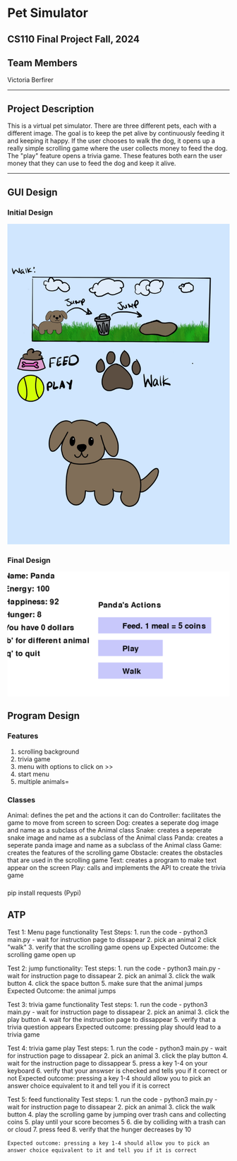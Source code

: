 # Pet Simulator
## CS110 Final Project  Fall, 2024

## Team Members

Victoria Berfirer

***

## Project Description

This is a virtual pet simulator. There are three different pets, each with a different image. The goal is to keep the pet alive by continuously feeding it and keeping it happy. If the user chooses to walk the dog, it opens up a really simple scrolling game where the user collects money to feed the dog. The "play" feature opens a trivia game. These features both earn the user money that they can use to feed the dog and keep it alive.
***    

## GUI Design

### Initial Design

![initial gui](assets/gui.jpg)

### Final Design

![final gui](assets/finalgui.png)

## Program Design

### Features

1. scrolling background
2. trivia game
3. menu with options to click on >>
4. start menu
5. multiple animals=

### Classes
Animal: defines the pet and the actions it can do
Controller: facilitates the game to move from screen to screen
Dog: creates a seperate dog image and name as a subclass of the Animal class
Snake: creates a seperate snake image and name as a subclass of the Animal class
Panda: creates a seperate panda image and name as a subclass of the Animal class
Game: creates the features of the scrolling game
Obstacle: creates the obstacles that are used in the scrolling game
Text: creates a program to make text appear on the screen
Play: calls and implements the API to create the trivia game

###
pip install requests (Pypi)


## ATP

Test 1: Menu page functionality
    Test Steps:
        1. run the code
            - python3 main.py
            - wait for instruction page to dissapear
        2. pick an animal
        2  click "walk"
        3. verify that the scrolling game opens up
    Expected Outcome: the scrolling game open up

Test 2: jump functionality:
    Test steps: 
        1. run the code
            - python3 main.py
            - wait for instruction page to dissapear
        2. pick an animal
        3. click the walk button
        4. click the space button
        5. make sure that the animal jumps 
    Expected Outcome: the animal jumps

Test 3: trivia game functionality
    Test steps:
        1. run the code
            - python3 main.py
            - wait for instruction page to dissapear
        2. pick an animal
        3. click the play button
        4. wait for the instruction page to dissappear
        5. verify that a trivia question appears
    Expected outcome: pressing play should lead to a trivia game

Test 4: trivia game play
    Test steps:
        1. run the code
            - python3 main.py
            - wait for instruction page to dissapear
        2. pick an animal
        3. click the play button
        4. wait for the instruction page to dissappear
        5. press a key 1-4 on your keyboard
        6. verify that your answser is checked and tells you if it correct or not
    Expected outcome: pressing a key 1-4 should allow you to pick an answer choice equivalent to it and tell you if it is correct

Test 5: feed functionality
    Test steps:
        1. run the code
            - python3 main.py
            - wait for instruction page to dissapear
        2. pick an animal
        3. click the walk button
        4. play the scrolling game by jumping over trash cans and collecting coins
        5. play until your score becomes 5
        6. die by colliding with a trash can or cloud
        7. press feed
        8. verify that the hunger decreases by 10

    Expected outcome: pressing a key 1-4 should allow you to pick an answer choice equivalent to it and tell you if it is correct